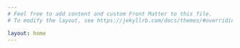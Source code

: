 ```yaml
---
# Feel free to add content and custom Front Matter to this file.
# To modify the layout, see https://jekyllrb.com/docs/themes/#overriding-theme-defaults

layout: home
---
```

<!-- Global site tag (gtag.js) - Google Analytics -->
<script async src="https://www.googletagmanager.com/gtag/js?id=UA-142994039-1"></script>
<script>
  window.dataLayer = window.dataLayer || [];
  function gtag(){dataLayer.push(arguments);}
  gtag('js', new Date());

  gtag('config', 'UA-142994039-1');
</script>
